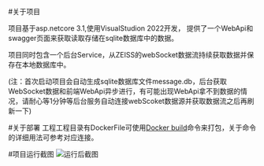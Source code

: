 #关于项目

项目基于asp.netcore 3.1,使用VisualStudion 2022开发， 提供了一个WebApi和swagger页面来获取读取存储在sqlite数据库中的数据。 

项目同时包含一个后台Service，从ZEISS的webSocket数据流持续获取数据并保存在本地数据库中。 

(注：首次启动项目会自动生成sqlite数据库文件message.db，后台获取WebSocket数据和前端WebApi异步进行，有可能出现WebApi拿不到数据的情况，请耐心等1分钟等后台服务自动连接webScoket数据源并获取数据流之后再刷新一下)

#关于部署
工程工程目录有DockerFile可使用[Docker build](https://docs.docker.com/engine/reference/commandline/build/)命令来打包，关于命令的详细用法可参考对应连接。

#项目运行截图
 ![运行后截图](https://i.postimg.cc/kGh4vv3t/zeiss.jpg)
